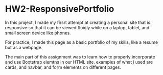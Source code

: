 # HW2-ResponsivePortfolio

In this project, I made my firsrt attempt at creating a personal site that is responsive so that it can be viewed fluidly while on a laptop, tablet, and small screen 
device like phones.

For practice, I made this page as a basic portfolio of my skills, like a resume but as a webpage. 

The main part of this assignment was to learn how to properly incorporate and use Bootstrap elemtns in our HTML site. examples of what i used are cards,
and navbar, and form elements on different pages.

